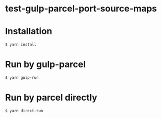 # test-gulp-parcel-port-source-maps

# Installation

```bash
$ yarn install
```

# Run by gulp-parcel

```bash
$ yarn gulp-run
```

# Run by parcel directly

```bash
$ yarn direct-run
```
